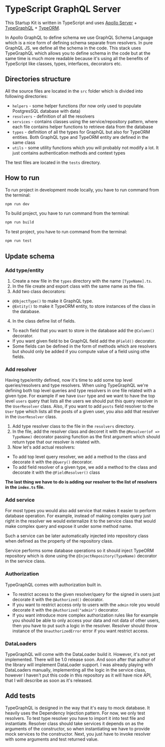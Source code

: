 # TypeScript GraphQL Server

This Startup Kit is written in TypeScript and uses [Apollo Server](https://www.apollographql.com/docs/apollo-server/) + [TypeGraphQL](https://19majkel94.github.io/type-graphql/) + [TypeORM](http://typeorm.io/).

In Apollo GraphQL to define schema we use GraphQL Schema Language which is a nice form of defining schema separate from resolvers. In pure GraphQL JS, we define all the schema in the code. This stack uses TypeGraphQL which allows you to define schema in the code but at the same time is much more readable because it's using all the benefits of TypeScript like classes, types, interfaces, decorators etc.

## Directories structure

All the source files are located in the `src` folder which is divided into following directories:

- `helpers` - some helper functions (for now only used to populate PostgresSQL database with data)
- `resolvers` - definition of all the resolvers
- `services` - contains classes using the service/repository pattern, where each file contains helper functions to retrieve data from the database
- `types` - definition of all the types for GraphQL but also for TypeORM entities. Both GraphQL type and TypeORM entity are defined in the same class
- `utils` - some utility functions which you will probably not modify a lot. It just contains authentication methods and context types

The test files are located in the `tests` directory.

## How to run

To run project in development mode locally, you have to run command from the terminal:

```sh
npm run dev
```

To build project, you have to run command from the terminal:

```sh
npm run build
```

To test project, you have to run command from the terminal:

```sh
npm run test
```

## Update schema

### Add type/entity

1. Create a new file in the `types` directory with the name `[TypeName].ts`.
2. In the file create and export class with the same name as the file.
3. Add two class decorators:
  - `@ObjectType()` to make it GraphQL type.
  - `@Entity()` to make it TypeORM entity, to store instances of the class in the database.
4. In the class define list of fields.
  - To each field that you want to store in the database add the `@Column()` decorator.
  - If you want given field to be GraphQL field add the `@Field()` decorator.
  - Some fields can be defined in the form of methods which are resolvers but should only be added if you compute value of a field using othe fields.

### Add resolver

Having type/entity defined, now it's time to add some top level queries/resolvers and type resolvers. When using TypeGraphQL we're defining both top level queries and type resolvers in one file related with a given type. For example if we have `User` type and we want to have the top level `users` query that lists all the users we should put this query resolver in the `UserResolver` class. Also, if you want to add `posts` field resolver to the `User` type which lists all the posts of a given user, you also add that resolver in the `UserResolver` class.

1. Add type resolver class to the file in the `resolvers` directory.
2. In the file, add the resolver class and decoret it with the `@Resolver(of => TypeName)` decorator passing function as the first argument which should return type that our resolver is related with.
3. Now let's add actual resolvers:
  - To add top level query resolver, we add a method to the class and decorate it with the `@Query()` decorator.
  - To add field resolver of a given type, we add a method to the class and decorate it with the `@FieldResolver()` class

**The last thing we have to do is adding our resolver to the list of resolvers in the `index.ts` file.**

### Add service

For most types you would also add service that makes it easier to perform database operation. For example, instead of making complex query just right in the resolver we would externalize it to the service class that would make complex query and expose it under some method name.

Such a service can be later automatically injected into repository class when defined as the property of the repository class.

Service performs some database operations so it should inject TypeORM repository which is done using the `@InjectRepository(TypeName)` decorator in the service class.

### Authorization

TypeGraphQL comes with authorization built in.

- To restrict access to the given resolver/query for the signed in users just decorate it with the `@Authorized()` decorator.
- If you want to restrict access only to users with the `admin` role you would decorate it with the `@Authorized("admin")` decorator.
- If you want introduce more complex authorization rules like for example you should be able to only access your data and not data of other users, then you have to put such a logic in the resolver. Resolver should throw instance of the `UnauthorizedError` error if you want restrict access.

### DataLoaders

TypeGraphQL will come with the DataLoader build it. However, it's not yet implemented. There will be 1.0 release soon. And soon after that author of the library will implement DataLoader support. I was already playing with DataLoaders manually, implementing all the logic in the service class, however I haven't put this code in this repository as it will have nice API, that I will describe as soon as it's released.

## Add tests

TypeGraphQL is designed in the way that it's easy to mock database. It heavily uses the Dependency Injection pattern. For now, we only test resolvers. To test type resolver you have to import it into test file and instantiate. Resolver class should take services it depends on as the arguments of the constructor, so when instantiating we have to provide mock services to the constructor. Next, you just have to invoke resolver with some arguments and test returned value.